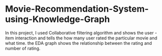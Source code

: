 # Movie-Recommendation-System-using-Knowledge-Graph
In this project, I used Collaborative filtering algorithm and shows the user - item interaction and tells the how many user rated the particular movie and what time. the EDA graph shows the relationship between the rating and number of rating.

